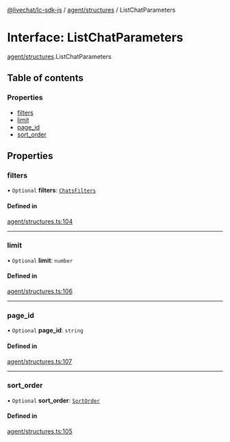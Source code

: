 [@livechat/lc-sdk-js](../README.md) / [agent/structures](../modules/agent_structures.md) / ListChatParameters

# Interface: ListChatParameters

[agent/structures](../modules/agent_structures.md).ListChatParameters

## Table of contents

### Properties

- [filters](agent_structures.ListChatParameters.md#filters)
- [limit](agent_structures.ListChatParameters.md#limit)
- [page\_id](agent_structures.ListChatParameters.md#page_id)
- [sort\_order](agent_structures.ListChatParameters.md#sort_order)

## Properties

### filters

• `Optional` **filters**: [`ChatsFilters`](agent_structures.ChatsFilters.md)

#### Defined in

[agent/structures.ts:104](https://github.com/livechat/lc-sdk-js/blob/a3fdde0/src/agent/structures.ts#L104)

___

### limit

• `Optional` **limit**: `number`

#### Defined in

[agent/structures.ts:106](https://github.com/livechat/lc-sdk-js/blob/a3fdde0/src/agent/structures.ts#L106)

___

### page\_id

• `Optional` **page\_id**: `string`

#### Defined in

[agent/structures.ts:107](https://github.com/livechat/lc-sdk-js/blob/a3fdde0/src/agent/structures.ts#L107)

___

### sort\_order

• `Optional` **sort\_order**: [`SortOrder`](../enums/objects.SortOrder.md)

#### Defined in

[agent/structures.ts:105](https://github.com/livechat/lc-sdk-js/blob/a3fdde0/src/agent/structures.ts#L105)
